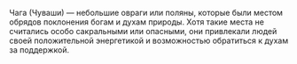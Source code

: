 

Чага (Чуваши) — небольшие овраги или поляны, которые были местом обрядов поклонения богам и духам природы. Хотя такие места не считались особо сакральными или опасными, они привлекали людей своей положительной энергетикой и возможностью обратиться к духам за поддержкой.

